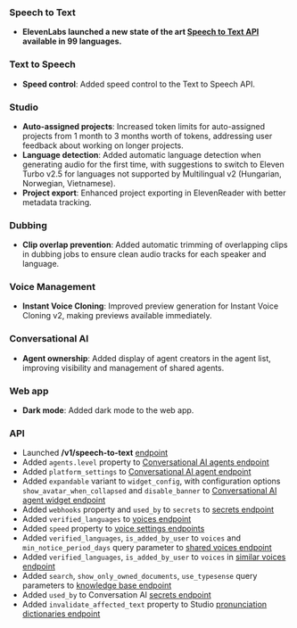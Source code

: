 ### Speech to Text

- **ElevenLabs launched a new state of the art [Speech to Text API](/docs/capabilities/speech-to-text) available in 99 languages.**

### Text to Speech

- **Speed control**: Added speed control to the Text to Speech API.

### Studio

- **Auto-assigned projects**: Increased token limits for auto-assigned projects from 1 month to 3 months worth of tokens, addressing user feedback about working on longer projects.
- **Language detection**: Added automatic language detection when generating audio for the first time, with suggestions to switch to Eleven Turbo v2.5 for languages not supported by Multilingual v2 (Hungarian, Norwegian, Vietnamese).
- **Project export**: Enhanced project exporting in ElevenReader with better metadata tracking.

### Dubbing

- **Clip overlap prevention**: Added automatic trimming of overlapping clips in dubbing jobs to ensure clean audio tracks for each speaker and language.

### Voice Management

- **Instant Voice Cloning**: Improved preview generation for Instant Voice Cloning v2, making previews available immediately.

### Conversational AI

- **Agent ownership**: Added display of agent creators in the agent list, improving visibility and management of shared agents.

### Web app

- **Dark mode**: Added dark mode to the web app.

### API

<Accordion title="View API changes">

- Launched **/v1/speech-to-text** [endpoint](/docs/api-reference/speech-to-text/convert)
- Added `agents.level` property to [Conversational AI agents endpoint](/docs/api-reference/agents/get#response.body.agents.access_level)
- Added `platform_settings` to [Conversational AI agent endpoint](/docs/api-reference/agents/update#request.body.platform_settings)
- Added `expandable` variant to `widget_config`, with configuration options `show_avatar_when_collapsed` and `disable_banner` to [Conversational AI agent widget endpoint](/docs/api-reference/agents/get#response.body.widget)
- Added `webhooks` property and `used_by` to `secrets` to [secrets endpoint](/docs/api-reference/workspace/secrets/list#response.body.secrets.used_by)
- Added `verified_languages` to [voices endpoint](/docs/api-reference/voices/get#response.body.verified_languages)
- Added `speed` property to [voice settings endpoints](/docs/api-reference/voices/get#response.body.settings.speed)
- Added `verified_languages`, `is_added_by_user` to `voices` and `min_notice_period_days` query parameter to [shared voices endpoint](/docs/api-reference/voice-library/get-shared#request.query)
- Added `verified_languages`, `is_added_by_user` to `voices` in [similar voices endpoint](/docs/api-reference/voices/get-similar-library-voices)
- Added `search`, `show_only_owned_documents`, `use_typesense` query parameters to [knowledge base endpoint](/docs/api-reference/knowledge-base/get-knowledge-base-list#request.query.search)
- Added `used_by` to Conversation AI [secrets endpoint](/docs/api-reference/workspace/secrets/list)
- Added `invalidate_affected_text` property to Studio [pronunciation dictionaries endpoint](/docs/api-reference/studio/create-pronunciation-dictionaries#request.body.invalidate_affected_text)

</Accordion>

